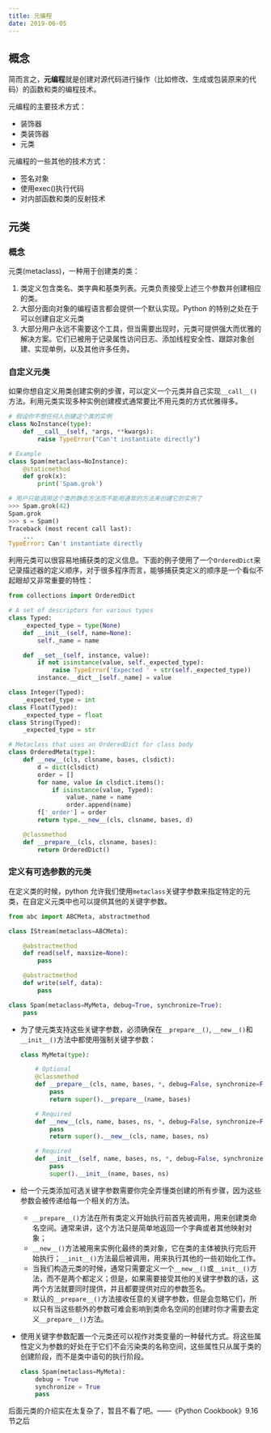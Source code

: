 ```yaml
---
title: 元编程
date: 2019-06-05
---
```


## 概念

简而言之，**元编程**就是创建对源代码进行操作（比如修改、生成或包装原来的代码）的函数和类的编程技术。

元编程的主要技术方式：

- 装饰器
- 类装饰器
- 元类

元编程的一些其他的技术方式：

- 签名对象
- 使用exec()执行代码
- 对内部函数和类的反射技术

## 元类

### 概念

元类(metaclass)，一种用于创建类的类：

1. 类定义包含类名、类字典和基类列表。元类负责接受上述三个参数并创建相应的类。
2. 大部分面向对象的编程语言都会提供一个默认实现。Python 的特别之处在于可以创建自定义元类
3. 大部分用户永远不需要这个工具，但当需要出现时，元类可提供强大而优雅的解决方案。它们已被用于记录属性访问日志、添加线程安全性、跟踪对象创建、实现单例，以及其他许多任务。

### 自定义元类

如果你想自定义用类创建实例的步骤，可以定义一个元类并自己实现`__call__()`方法。利用元类实现多种实例创建模式通常要比不用元类的方式优雅得多。

```python
# 假设你不想任何人创建这个类的实例
class NoInstance(type):
    def __call__(self, *args, **kwargs):
        raise TypeError("Can't instantiate directly")

# Example
class Spam(metaclass=NoInstance):
    @staticmethod
    def grok(x):
        print('Spam.grok')

# 用户只能调用这个类的静态方法而不能用通常的方法来创建它的实例了
>>> Spam.grok(42)
Spam.grok
>>> s = Spam()
Traceback (most recent call last):
    ...
TypeError: Can't instantiate directly
```

利用元类可以很容易地捕获类的定义信息。下面的例子使用了一个`OrderedDict`来记录描述器的定义顺序，对于很多程序而言，能够捕获类定义的顺序是一个看似不起眼却又非常重要的特性：

```python
from collections import OrderedDict

# A set of descriptors for various types
class Typed:
    _expected_type = type(None)
    def __init__(self, name=None):
        self._name = name

	def __set__(self, instance, value):
        if not isinstance(value, self._expected_type):
            raise TypeError('Expected ' + str(self._expected_type))
		instance.__dict__[self._name] = value

class Integer(Typed):
    _expected_type = int
class Float(Typed):
    _expected_type = float
class String(Typed):
    _expected_type = str

# Metaclass that uses an OrderedDict for class body
class OrderedMeta(type):
    def __new__(cls, clsname, bases, clsdict):
        d = dict(clsdict)
        order = []
        for name, value in clsdict.items():
            if isinstance(value, Typed):
                value._name = name
                order.append(name)
        f['_order'] = order
        return type.__new__(cls, clsname, bases, d)

    @classmethod
    def __prepare__(cls, clsname, bases):
        return OrderedDict()
```

### 定义有可选参数的元类

在定义类的时候，python 允许我们使用`metaclass`关键字参数来指定特定的元类，在自定义元类中也可以提供其他的关键字参数。

```python
from abc import ABCMeta, abstractmethod

class IStream(metaclass=ABCMeta):

    @abstractmethod
    def read(self, maxsize=None):
        pass

    @abstractmethod
    def write(self, data):
        pass

class Spam(metaclass=MyMeta, debug=True, synchronize=True):
    pass
```

-   为了使元类支持这些关键字参数，必须确保在`__prepare__()`, `__new__()`和`__init__()`方法中都使用强制关键字参数：

    ```python
    class MyMeta(type):

        # Optional
        @classmethod
        def __prepare__(cls, name, bases, *, debug=False, synchronize=False):
            pass
        	return super().__prepare__(name, bases)

        # Required
        def __new__(cls, name, bases, ns, *, debug=False, synchronize=False):
            pass
        	return super().__new__(cls, name, bases, ns)

        # Required
        def __init__(self, name, bases, ns, *, debug=False, synchronize=False):
            pass
        	super().__init__(name, bases, ns)
    ```

-   给一个元类添加可选关键字参数需要你完全弄懂类创建的所有步骤，因为这些参数会被传递给每一个相关的方法。

    -   `__prepare__()`方法在所有类定义开始执行前首先被调用，用来创建类命名空间。通常来讲，这个方法只是简单地返回一个字典或者其他映射对象；
    -   `__new__()`方法被用来实例化最终的类对象，它在类的主体被执行完后开始执行；`__init__()`方法最后被调用，用来执行其他的一些初始化工作。
    -   当我们构造元类的时候，通常只需要定义一个`__new__()`或`__init__()`方法，而不是两个都定义；但是，如果需要接受其他的关键字参数的话，这两个方法就要同时提供，并且都要提供对应的参数签名。
    -   默认的`__prepare__()`方法接收任意的关键字参数，但是会忽略它们，所以只有当这些额外的参数可难会影响到类命名空间的创建时你才需要去定义`__prepare__()`方法。

-   使用关键字参数配置一个元类还可以视作对类变量的一种替代方式。将这些属性定义为参数的好处在于它们不会污染类的名称空间，这些属性只从属于类的创建阶段，而不是类中语句的执行阶段。

    ```python
    class Spam(metaclass=MyMeta):
        debug = True
        synchronize = True
        pass
    ```

后面元类的介绍实在太复杂了，暂且不看了吧。——《Python Cookbook》9.16 节之后
